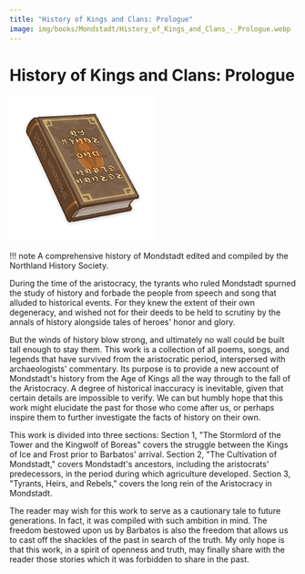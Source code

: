```yaml
---
title: "History of Kings and Clans: Prologue"
image: img/books/Mondstadt/History_of_Kings_and_Clans_-_Prologue.webp
---
```


# History of Kings and Clans: Prologue

![Book Image](../../img/books/Mondstadt/History_of_Kings_and_Clans_-_Prologue.webp)

!!! note
    A comprehensive history of Mondstadt edited and compiled by the Northland History Society.
  
During the time of the aristocracy, the tyrants who ruled Mondstadt spurned the study of history and forbade the people from speech and song that alluded to historical events. For they knew the extent of their own degeneracy, and wished not for their deeds to be held to scrutiny by the annals of history alongside tales of heroes' honor and glory.  
  
But the winds of history blow strong, and ultimately no wall could be built tall enough to stay them. This work is a collection of all poems, songs, and legends that have survived from the aristocratic period, interspersed with archaeologists' commentary. Its purpose is to provide a new account of Mondstadt's history from the Age of Kings all the way through to the fall of the Aristocracy. A degree of historical inaccuracy is inevitable, given that certain details are impossible to verify. We can but humbly hope that this work might elucidate the past for those who come after us, or perhaps inspire them to further investigate the facts of history on their own.  
  
This work is divided into three sections: Section 1, "The Stormlord of the Tower and the Kingwolf of Boreas" covers the struggle between the Kings of Ice and Frost prior to Barbatos' arrival. Section 2, "The Cultivation of Mondstadt," covers Mondstadt's ancestors, including the aristocrats' predecessors, in the period during which agriculture developed. Section 3, "Tyrants, Heirs, and Rebels," covers the long rein of the Aristocracy in Mondstadt.  
  
The reader may wish for this work to serve as a cautionary tale to future generations. In fact, it was compiled with such ambition in mind. The freedom bestowed upon us by Barbatos is also the freedom that allows us to cast off the shackles of the past in search of the truth. My only hope is that this work, in a spirit of openness and truth, may finally share with the reader those stories which it was forbidden to share in the past.